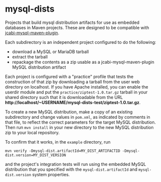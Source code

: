 # mysql-dists

Projects that build mysql distribution artifacts for use as embedded
databases in Maven projects. These are designed to be compatible with 
[jcabi-mysql-maven-plugin](http://mysql.jcabi.com/).

Each subdirectory is an independent project configured to do the 
following:

* download a MySQL or MariaDB tarball 
* extract the tarball
* repackage the contents as a zip usable as a jcabi-mysql-maven-plugin
  MySQL distribution artifact

Each project is configured with a "practice" profile that tests the 
construction of that zip by downloading a tarball from the user web
directory on localhost. If you have Apache installed, you can enable 
the userdir module and put the `practice/ziptest-1.0.tar.gz` tarball
in your shared directory such that it is downloadable from the URL
**http://localhost/~USERNAME/mysql-dists-test/ziptest-1.0.tar.gz**.

To create a new MySQL distribution, make a copy of an existing subdirectory
and change values in `pom.xml`, as indicated by comments in that file, to 
reflect the correct parameters for the target MySQL distribution. Then 
run `mvn install` in your new directory to the new MySQL distribution zip to 
your local repository.

To confirm that it works, in the `example` directory, run

    mvn verify -Dmysql-dist.artifactId=MY_DIST_ARTIFACTID -Dmysql-dist.version=MY_DIST_VERSION
    
and the project's integration tests will run using the embedded MySQL
distribution that you specified with the `mysql-dist.artifactId` and
`mysql-dist.version` system properties.
